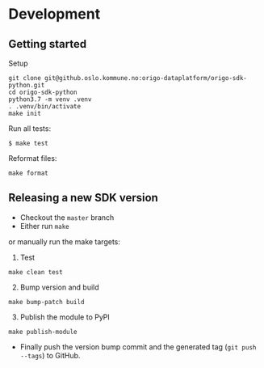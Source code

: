 # Development

## Getting started

Setup
```
git clone git@github.oslo.kommune.no:origo-dataplatform/origo-sdk-python.git
cd origo-sdk-python
python3.7 -m venv .venv
. .venv/bin/activate
make init
```

Run all tests:
```
$ make test
```

Reformat files:
```
make format
```

## Releasing a new SDK version
* Checkout the `master` branch
* Either run `make`

or manually run the make targets:
1. Test
```
make clean test
```
2. Bump version and build
```
make bump-patch build
```
3. Publish the module to PyPI
```
make publish-module
```
* Finally push the version bump commit and the generated tag (`git push --tags`)
  to GitHub.
